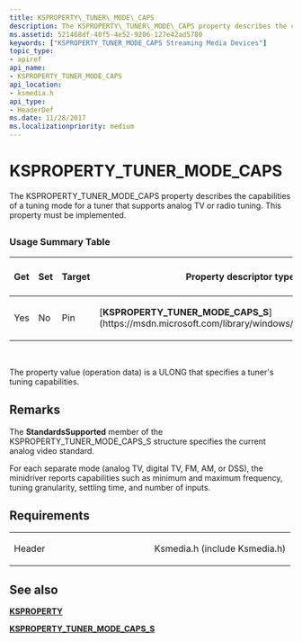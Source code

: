```yaml
---
title: KSPROPERTY\_TUNER\_MODE\_CAPS
description: The KSPROPERTY\_TUNER\_MODE\_CAPS property describes the capabilities of a tuning mode for a tuner that supports analog TV or radio tuning. This property must be implemented.
ms.assetid: 521468df-40f5-4e52-9206-127e42ad5780
keywords: ["KSPROPERTY_TUNER_MODE_CAPS Streaming Media Devices"]
topic_type:
- apiref
api_name:
- KSPROPERTY_TUNER_MODE_CAPS
api_location:
- ksmedia.h
api_type:
- HeaderDef
ms.date: 11/28/2017
ms.localizationpriority: medium
---
```


# KSPROPERTY\_TUNER\_MODE\_CAPS


The KSPROPERTY\_TUNER\_MODE\_CAPS property describes the capabilities of a tuning mode for a tuner that supports analog TV or radio tuning. This property must be implemented.

## <span id="ddk_ksproperty_tuner_mode_caps_ks"></span><span id="DDK_KSPROPERTY_TUNER_MODE_CAPS_KS"></span>


### Usage Summary Table

<table>
<colgroup>
<col width="20%" />
<col width="20%" />
<col width="20%" />
<col width="20%" />
<col width="20%" />
</colgroup>
<thead>
<tr class="header">
<th>Get</th>
<th>Set</th>
<th>Target</th>
<th>Property descriptor type</th>
<th>Property value type</th>
</tr>
</thead>
<tbody>
<tr class="odd">
<td><p>Yes</p></td>
<td><p>No</p></td>
<td><p>Pin</p></td>
<td><p>[<strong>KSPROPERTY_TUNER_MODE_CAPS_S</strong>](https://msdn.microsoft.com/library/windows/hardware/ff565872)</p></td>
<td><p>ULONG</p></td>
</tr>
</tbody>
</table>

 

The property value (operation data) is a ULONG that specifies a tuner's tuning capabilities.

Remarks
-------

The **StandardsSupported** member of the KSPROPERTY\_TUNER\_MODE\_CAPS\_S structure specifies the current analog video standard.

For each separate mode (analog TV, digital TV, FM, AM, or DSS), the minidriver reports capabilities such as minimum and maximum frequency, tuning granularity, settling time, and number of inputs.

Requirements
------------

<table>
<colgroup>
<col width="50%" />
<col width="50%" />
</colgroup>
<tbody>
<tr class="odd">
<td><p>Header</p></td>
<td>Ksmedia.h (include Ksmedia.h)</td>
</tr>
</tbody>
</table>

## See also


[**KSPROPERTY**](https://docs.microsoft.com/windows-hardware/drivers/ddi/content/ks/ns-ks-ksidentifier)

[**KSPROPERTY\_TUNER\_MODE\_CAPS\_S**](https://msdn.microsoft.com/library/windows/hardware/ff565872)

 

 






